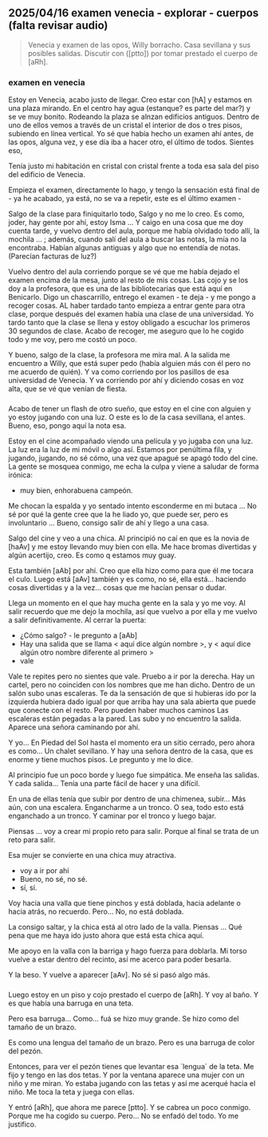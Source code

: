 ## 2025/04/16 examen venecia - explorar - cuerpos (falta revisar audio)

> Venecia y examen de las opos, Willy borracho. Casa sevillana y sus posibles salidas.
Discutir con ([ptto]) por tomar prestado el cuerpo de [aRh].

### examen en venecia

Estoy en Venecia, acabo justo de llegar.
Creo estar con [hA] y estamos en una plaza mirando.
En el centro hay agua (estanque? es parte del mar?) y se ve muy bonito.
Rodeando la plaza se alnzan edificios antiguos.
Dentro de uno de ellos vemos a través de un cristal el interior de dos o tres pisos, subiendo en línea vertical.
Yo sé que había hecho un examen ahí antes, de las opos, alguna vez, y ese día iba a hacer otro, el último de todos. Sientes eso,

Tenía justo mi habitación en cristal con cristal frente a toda esa sala del piso del edificio de Venecia.

Empieza el examen, directamente lo hago, y tengo la sensación está final de - ya he acabado, ya está, no se va a repetir, este es el último examen -

Salgo de la clase para finiquitarlo todo,
Salgo y no me lo creo. Es como, joder, hay gente por ahí, estoy Isma ...
Y caigo en una cosa que me doy cuenta tarde, y vuelvo dentro del aula, porque me había olvidado todo allí, la mochila ... ; además, cuando salí del aula a buscar las notas, la mía no la encontraba.
Habían algunas antiguas y algo que no entendía de notas. (Parecían facturas de luz?)

Vuelvo dentro del aula corriendo porque se vé que me había dejado el examen encima de la mesa, junto al resto de mis cosas.
Las cojo y se los doy a la profesora, que es una de las bibliotecarias que está aquí en Benicarlo.
Digo un chascarrillo, entrego el examen - te deja - y me pongo a recoger cosas.
AL haber tardado tanto empieza a entrar gente para otra clase, porque después del examen había una clase de una universidad.
Yo tardo tanto que la clase se llena y estoy obligado a escuchar los primeros 30 segundos de clase.
Acabo de recoger, me aseguro que lo he cogido todo y me voy, pero me costó un poco.

Y bueno, salgo de la clase, la profesora me mira mal.
A la salida me encuentro a Willy, que está super pedo (había alguien más con él pero no me acuerdo de quién). Y va como corriendo por los pasillos de esa universidad de Venecia.
Y va corriendo por ahí y diciendo cosas en voz alta, que se vé que venían de fiesta.

### 

Acabo de tener un flash de otro sueño, que estoy en el cine con alguien y yo estoy jugando con una luz. O este es lo de la casa sevillana, el antes. Bueno, eso, pongo aquí la nota esa.


Estoy en el cine acompañado viendo una película y yo jugaba con una luz.
La luz era la luz de mi móvil o algo así.
Estamos por penúltima fila, y jugando, jugando, no sé cómo, una vez que apagué se apagó todo del cine.
La gente se mosquea conmigo, me echa la culpa y viene a saludar de forma irónica:
- muy bien, enhorabuena campeón.

Me chocan la espalda y yo sentado intento esconderme en mi butaca ... No sé por qué la gente cree que la he liado yo, que puede ser, pero es involuntario ... Bueno, consigo salir de ahí y llego a una casa.

Salgo del cine y veo a una chica.
Al principió no caí en que es la novia de [haAv] y me estoy llevando muy bien con ella.
Me hace bromas divertidas y algún acertijo, creo. Es como q estamos muy guay.

Esta también [aAb] por ahí.
Creo que ella hizo como para que él me tocara el culo. 
Luego está [aAv] también y es como, no sé, ella está... haciendo cosas divertidas y a la vez... cosas que me hacían pensar o dudar.

Llega un momento en el que hay mucha gente en la sala y yo me voy.
Al salir recuerdo que me dejo la mochila, así que vuelvo a por ella y me vuelvo a salir definitivamente.
Al cerrar la puerta:

- ¿Cómo salgo? - le pregunto a [aAb]
- Hay una salida que se llama < aquí dice algún nombre >, y < aquí dice algún otro nombre diferente al primero >
- vale

Vale te repites pero no sientes que vale.
Pruebo a ir por la derecha.
Hay un cartel, pero no coinciden con los nombres que me han dicho. 
Dentro de un salón subo unas escaleras. Te da la sensación de que si hubieras ido por la izquierda hubiera dado igual por que arriba hay una sala abierta que puede que conecte con el resto. Pero pueden haber muchos caminos
Las escaleras están pegadas a la pared. Las subo y no encuentro la salida. 
Aparece una señora caminando por ahí.

Y yo... En Piedad del Sol hasta el momento era un sitio cerrado, pero ahora es como... Un chalet sevillano. Y hay una señora dentro de la casa, que es enorme y tiene muchos pisos. Le pregunto y me lo dice.

Al principio fue un poco borde y luego fue simpática. 
Me enseña las salidas. Y cada salida... Tenía una parte fácil de hacer y una difícil.

En una de ellas tenía que subir por dentro de una chimenea, subir... Más aún, con una escalera. Engancharme a un tronco. O sea, todo esto está enganchado a un tronco.
Y caminar por el tronco y luego bajar. 


Piensas ... voy a crear mi propio reto para salir. Porque al final se trata de un reto para salir.

Esa mujer se convierte en una chica muy atractiva. 

- voy a ir por ahí
- Bueno, no sé, no sé.
- sí, sí.

Voy hacia una valla que tiene  pinchos y está doblada, hacia adelante o hacia atrás, no recuerdo. Pero... No, no está doblada.

La consigo saltar, y la chica está al otro lado de la valla. Piensas ... Qué pena que me haya ido justo ahora que está esta chica aquí.

Me apoyo en la valla con la barriga y hago fuerza para doblarla.
Mi torso vuelve a estar dentro del recinto, así me acerco para poder besarla.

Y la beso. Y vuelve a aparecer [aAv]. No sé si pasó algo más.

### 

Luego estoy en un piso y cojo prestado el cuerpo de [aRh]. Y voy al baño. Y es que había una barruga en una teta.

Pero esa barruga... Como... fuá se hizo muy grande. Se hizo como del tamaño de un brazo.

Es como una lengua del tamaño de un brazo. Pero es una barruga de color del pezón.

Entonces, para ver el pezón tienes que levantar esa `lengua´ de la teta.
Me fijo y tengo en las dos tetas. Y por la ventana aparece una mujer con un niño y me miran.
Yo estaba jugando con las tetas y así me acerqué hacia el niño.
Me toca la teta y juega con ellas.

Y entró [aRh], que ahora me parece [ptto]. Y se cabrea un poco conmigo.
Porque me ha cogido su cuerpo. Pero... No se enfadó del todo.  Yo me justifico.
